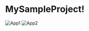 # MySampleProject!
![App1](https://user-images.githubusercontent.com/42107454/142400139-83b598e9-3ace-4d2d-8c5a-999a33458341.JPG)
![App2](https://user-images.githubusercontent.com/42107454/142400199-84eac40b-111d-410e-94e2-75036375dafc.JPG)



